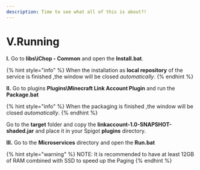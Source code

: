 ```yaml
---
description: Time to see what all of this is about?!
---
```


# V.Running

**I.** Go to **libs\iChop - Common** and open the **Install.bat**.

{% hint style="info" %}
When the installation as **local repository** of the service is finished ,the window will be closed _automatically_.
{% endhint %}

**II.** Go to plugins **Plugins\Minecraft Link Account Plugin** and run the **Package.bat**

{% hint style="info" %}
When the packaging is finished ,the window will be closed _automatically_.
{% endhint %}

Go to the **target** folder and copy the **linkaccount-1.0-SNAPSHOT-shaded.jar** and place it in your Spigot **plugins** directory.

**III.** Go to the **Microservices** directory and open the **Run.bat**

{% hint style="warning" %}
NOTE: It is recommended to have at least 12GB of RAM combined with SSD to speed up the Paging
{% endhint %}


